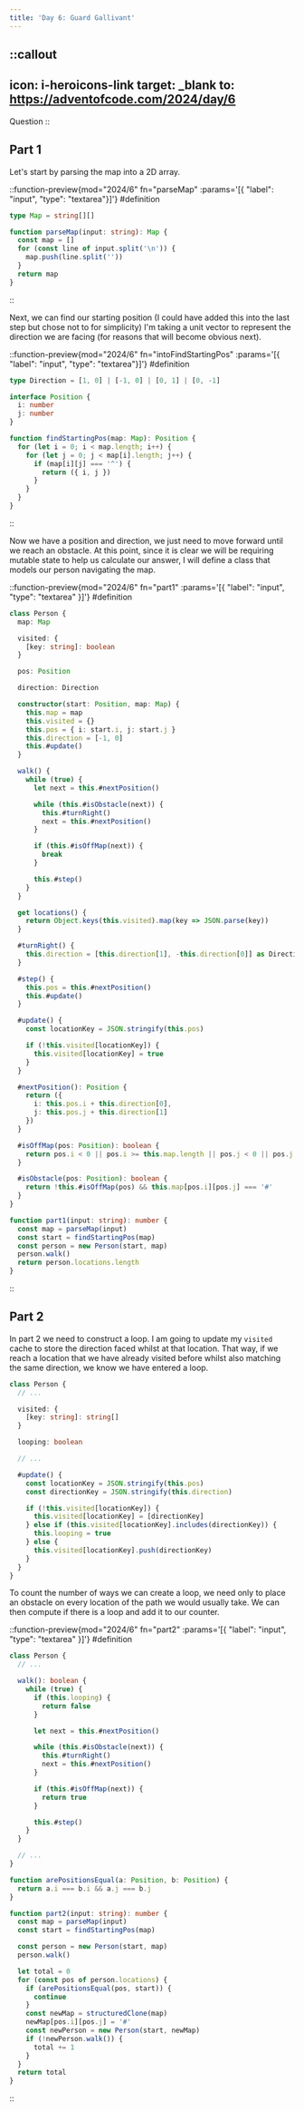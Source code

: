 ```yaml
---
title: 'Day 6: Guard Gallivant'
---
```


::callout
---
icon: i-heroicons-link
target: _blank
to: https://adventofcode.com/2024/day/6
---
Question
::

## Part 1

Let's start by parsing the map into a 2D array. 

::function-preview{mod="2024/6" fn="parseMap" :params='[{ "label": "input", "type": "textarea"}]'}
#definition
```typescript
type Map = string[][]

function parseMap(input: string): Map {
  const map = []
  for (const line of input.split('\n')) {
    map.push(line.split(''))
  }
  return map
}
```
::

Next, we can find our starting position (I could have added this into the last step but chose not to for simplicity)
I'm taking a unit vector to represent the direction we are facing (for reasons that will become obvious next).

::function-preview{mod="2024/6" fn="intoFindStartingPos" :params='[{ "label": "input", "type": "textarea"}]'}
#definition
```typescript
type Direction = [1, 0] | [-1, 0] | [0, 1] | [0, -1]

interface Position {
  i: number
  j: number
}

function findStartingPos(map: Map): Position {
  for (let i = 0; i < map.length; i++) {
    for (let j = 0; j < map[i].length; j++) {
      if (map[i][j] === '^') {
        return ({ i, j })
      }
    }
  }
}
```
::

Now we have a position and direction, we just need to move forward until we reach an obstacle.
At this point, since it is clear we will be requiring mutable state to help us calculate our answer, I will define a class that models our person navigating the map.

::function-preview{mod="2024/6" fn="part1" :params='[{ "label": "input", "type": "textarea" }]'}
#definition
```typescript
class Person {
  map: Map

  visited: {
    [key: string]: boolean
  }

  pos: Position

  direction: Direction

  constructor(start: Position, map: Map) {
    this.map = map
    this.visited = {}
    this.pos = { i: start.i, j: start.j }
    this.direction = [-1, 0]
    this.#update()
  }

  walk() {
    while (true) {
      let next = this.#nextPosition()

      while (this.#isObstacle(next)) {
        this.#turnRight()
        next = this.#nextPosition()
      }

      if (this.#isOffMap(next)) {
        break
      }

      this.#step()
    }
  }

  get locations() {
    return Object.keys(this.visited).map(key => JSON.parse(key))
  }

  #turnRight() {
    this.direction = [this.direction[1], -this.direction[0]] as Direction
  }

  #step() {
    this.pos = this.#nextPosition()
    this.#update()
  }

  #update() {
    const locationKey = JSON.stringify(this.pos)

    if (!this.visited[locationKey]) {
      this.visited[locationKey] = true
    }
  }

  #nextPosition(): Position {
    return ({
      i: this.pos.i + this.direction[0],
      j: this.pos.j + this.direction[1]
    })
  }

  #isOffMap(pos: Position): boolean {
    return pos.i < 0 || pos.i >= this.map.length || pos.j < 0 || pos.j >= this.map[pos.i].length
  }

  #isObstacle(pos: Position): boolean {
    return !this.#isOffMap(pos) && this.map[pos.i][pos.j] === '#'
  }
}

function part1(input: string): number {
  const map = parseMap(input)
  const start = findStartingPos(map)
  const person = new Person(start, map)
  person.walk()
  return person.locations.length
}
```
::

## Part 2

In part 2 we need to construct a loop. I am going to update my `visited` cache to store the direction faced whilst at that location. 
That way, if we reach a location that we have already visited before whilst also matching the same direction, we know we have entered a loop.

```typescript
class Person {
  // ...

  visited: {
    [key: string]: string[]
  }

  looping: boolean

  // ...

  #update() {
    const locationKey = JSON.stringify(this.pos)
    const directionKey = JSON.stringify(this.direction)

    if (!this.visited[locationKey]) {
      this.visited[locationKey] = [directionKey]
    } else if (this.visited[locationKey].includes(directionKey)) {
      this.looping = true
    } else {
      this.visited[locationKey].push(directionKey)
    }
  }
}
```

To count the number of ways we can create a loop, we need only to place an obstacle on every location of the path we would usually take.
We can then compute if there is a loop and add it to our counter.

::function-preview{mod="2024/6" fn="part2" :params='[{ "label": "input", "type": "textarea" }]'}
#definition
```typescript
class Person {
  // ...

  walk(): boolean {
    while (true) {
      if (this.looping) {
        return false
      }

      let next = this.#nextPosition()

      while (this.#isObstacle(next)) {
        this.#turnRight()
        next = this.#nextPosition()
      }

      if (this.#isOffMap(next)) {
        return true
      }

      this.#step()
    }
  }

  // ...
}

function arePositionsEqual(a: Position, b: Position) {
  return a.i === b.i && a.j === b.j
}

function part2(input: string): number {
  const map = parseMap(input)
  const start = findStartingPos(map)

  const person = new Person(start, map)
  person.walk()

  let total = 0
  for (const pos of person.locations) {
    if (arePositionsEqual(pos, start)) {
      continue
    }
    const newMap = structuredClone(map)
    newMap[pos.i][pos.j] = '#'
    const newPerson = new Person(start, newMap)
    if (!newPerson.walk()) {
      total += 1
    }
  }
  return total
}
```
::
